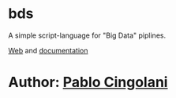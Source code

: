 
# bds

A simple script-language for "Big Data" piplines.

[Web](http://pcingola.github.com/BigDataScript/) and [documentation](http://pcingola.github.io/BigDataScript/manual/site/index.html)

# Author: [Pablo Cingolani](https://www.linkedin.com/in/pablocingolani/)

